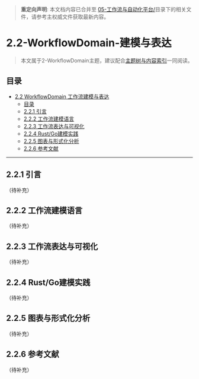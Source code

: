 > **重定向声明**: 本文档内容已合并至 [05-工作流与自动化平台/](05-工作流与自动化平台/)目录下的相关文件，请参考主权威文件获取最新内容。

# 2.2-WorkflowDomain-建模与表达

> 本文属于2-WorkflowDomain主题，建议配合[主题树与内容索引](./00-主题树与内容索引.md)一同阅读。

## 目录

- [2.2 WorkflowDomain 工作流建模与表达](#22-workflowdomain-工作流建模与表达)
  - [目录](#目录)
  - [2.2.1 引言](#221-引言)
  - [2.2.2 工作流建模语言](#222-工作流建模语言)
  - [2.2.3 工作流表达与可视化](#223-工作流表达与可视化)
  - [2.2.4 Rust/Go建模实践](#224-rustgo建模实践)
  - [2.2.5 图表与形式化分析](#225-图表与形式化分析)
  - [2.2.6 参考文献](#226-参考文献)

---

## 2.2.1 引言

（待补充）

## 2.2.2 工作流建模语言

（待补充）

## 2.2.3 工作流表达与可视化

（待补充）

## 2.2.4 Rust/Go建模实践

（待补充）

## 2.2.5 图表与形式化分析

（待补充）

## 2.2.6 参考文献

（待补充）
